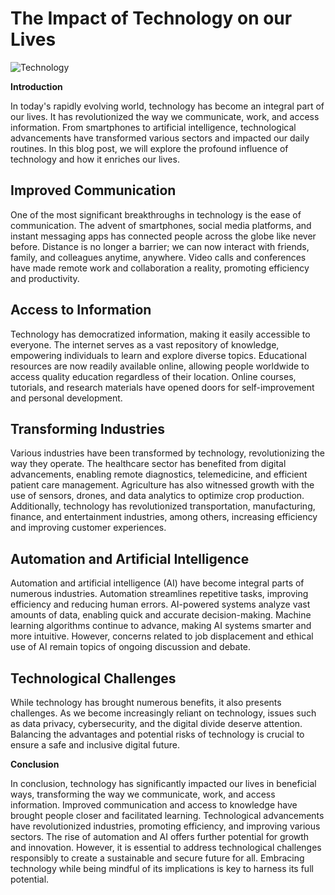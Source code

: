 # The Impact of Technology on our Lives

![Technology](https://www.example.com/images/technology.jpg)

**Introduction**

In today's rapidly evolving world, technology has become an integral part of our lives. It has revolutionized the way we communicate, work, and access information. From smartphones to artificial intelligence, technological advancements have transformed various sectors and impacted our daily routines. In this blog post, we will explore the profound influence of technology and how it enriches our lives.

## Improved Communication

One of the most significant breakthroughs in technology is the ease of communication. The advent of smartphones, social media platforms, and instant messaging apps has connected people across the globe like never before. Distance is no longer a barrier; we can now interact with friends, family, and colleagues anytime, anywhere. Video calls and conferences have made remote work and collaboration a reality, promoting efficiency and productivity.

## Access to Information

Technology has democratized information, making it easily accessible to everyone. The internet serves as a vast repository of knowledge, empowering individuals to learn and explore diverse topics. Educational resources are now readily available online, allowing people worldwide to access quality education regardless of their location. Online courses, tutorials, and research materials have opened doors for self-improvement and personal development.

## Transforming Industries

Various industries have been transformed by technology, revolutionizing the way they operate. The healthcare sector has benefited from digital advancements, enabling remote diagnostics, telemedicine, and efficient patient care management. Agriculture has also witnessed growth with the use of sensors, drones, and data analytics to optimize crop production. Additionally, technology has revolutionized transportation, manufacturing, finance, and entertainment industries, among others, increasing efficiency and improving customer experiences.

## Automation and Artificial Intelligence

Automation and artificial intelligence (AI) have become integral parts of numerous industries. Automation streamlines repetitive tasks, improving efficiency and reducing human errors. AI-powered systems analyze vast amounts of data, enabling quick and accurate decision-making. Machine learning algorithms continue to advance, making AI systems smarter and more intuitive. However, concerns related to job displacement and ethical use of AI remain topics of ongoing discussion and debate.

## Technological Challenges

While technology has brought numerous benefits, it also presents challenges. As we become increasingly reliant on technology, issues such as data privacy, cybersecurity, and the digital divide deserve attention. Balancing the advantages and potential risks of technology is crucial to ensure a safe and inclusive digital future.

**Conclusion**

In conclusion, technology has significantly impacted our lives in beneficial ways, transforming the way we communicate, work, and access information. Improved communication and access to knowledge have brought people closer and facilitated learning. Technological advancements have revolutionized industries, promoting efficiency, and improving various sectors. The rise of automation and AI offers further potential for growth and innovation. However, it is essential to address technological challenges responsibly to create a sustainable and secure future for all. Embracing technology while being mindful of its implications is key to harness its full potential.